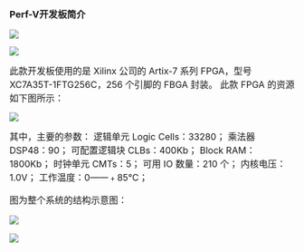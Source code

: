 ### Perf-V开发板简介

![](https://rvboards.org/rvboards/dasdu8syrbgvtzvhfj12f4d5/images_dir/1627368477/1.png)

![](https://rvboards.org/rvboards/dasdu8syrbgvtzvhfj12f4d5/images_dir/1627368487/2.png)

<span style="font-size:16px;">
此款开发板使用的是 Xilinx 公司的 Artix-7 系列 FPGA，型号 XC7A35T-1FTG256C，256 个引脚的 FBGA 封装。 此款 FPGA 的资源如下图所示：
</span>

![](https://rvboards.org/rvboards/dasdu8syrbgvtzvhfj12f4d5/images_dir/1627368562/3.png)

<span style="font-size:16px;">
其中，主要的参数：
逻辑单元 Logic Cells：33280；
乘法器 DSP48：90；
可配置逻辑块 CLBs：400Kb；
Block RAM：1800Kb；
时钟单元 CMTs：5；
可用 IO 数量：210 个；
内核电压：1.0V；
工作温度：0——﹢85℃；

图为整个系统的结构示意图：
</span>

![](https://rvboards.org/rvboards/dasdu8syrbgvtzvhfj12f4d5/images_dir/1627368688/4.png)

![](https://rvboards.org/rvboards/dasdu8syrbgvtzvhfj12f4d5/images_dir/1627368726/5.png)
